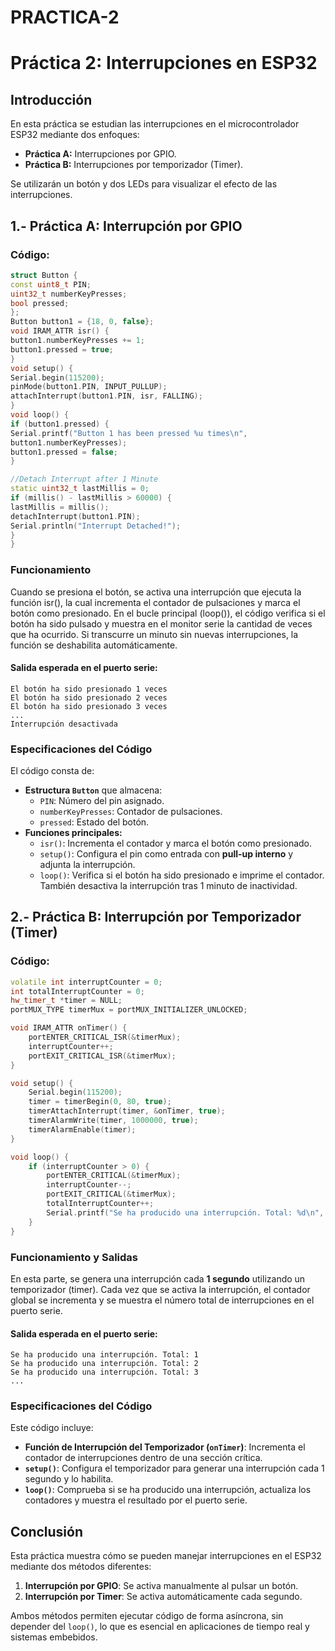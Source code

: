 # PRACTICA-2
# Práctica 2: Interrupciones en ESP32

## Introducción
En esta práctica se estudian las interrupciones en el microcontrolador ESP32 mediante dos enfoques:

- **Práctica A:** Interrupciones por GPIO.
- **Práctica B:** Interrupciones por temporizador (Timer).

Se utilizarán un botón y dos LEDs para visualizar el efecto de las interrupciones.

## 1.- Práctica A: Interrupción por GPIO

### Código:
```cpp
struct Button {
const uint8_t PIN;
uint32_t numberKeyPresses;
bool pressed;
};
Button button1 = {18, 0, false};
void IRAM_ATTR isr() {
button1.numberKeyPresses += 1;
button1.pressed = true;
}
void setup() {
Serial.begin(115200);
pinMode(button1.PIN, INPUT_PULLUP);
attachInterrupt(button1.PIN, isr, FALLING);
}
void loop() {
if (button1.pressed) {
Serial.printf("Button 1 has been pressed %u times\n",
button1.numberKeyPresses);
button1.pressed = false;
}

//Detach Interrupt after 1 Minute
static uint32_t lastMillis = 0;
if (millis() - lastMillis > 60000) {
lastMillis = millis();
detachInterrupt(button1.PIN);
Serial.println("Interrupt Detached!");
}
}
```

### Funcionamiento
Cuando se presiona el botón, se activa una interrupción que ejecuta la función isr(), la cual incrementa el contador de pulsaciones y marca el botón como presionado.
En el bucle principal (loop()), el código verifica si el botón ha sido pulsado y muestra en el monitor serie la cantidad de veces que ha ocurrido.
Si transcurre un minuto sin nuevas interrupciones, la función se deshabilita automáticamente.

#### Salida esperada en el puerto serie:
```
El botón ha sido presionado 1 veces
El botón ha sido presionado 2 veces
El botón ha sido presionado 3 veces
...
Interrupción desactivada
```

### Especificaciones del Código
El código consta de:
- **Estructura `Button`** que almacena:
  - `PIN`: Número del pin asignado.
  - `numberKeyPresses`: Contador de pulsaciones.
  - `pressed`: Estado del botón.
- **Funciones principales:**
  - `isr()`: Incrementa el contador y marca el botón como presionado.
  - `setup()`: Configura el pin como entrada con **pull-up interno** y adjunta la interrupción.
  - `loop()`: Verifica si el botón ha sido presionado e imprime el contador. También desactiva la interrupción tras 1 minuto de inactividad.

## 2.- Práctica B: Interrupción por Temporizador (Timer)

### Código:
```cpp
volatile int interruptCounter = 0;
int totalInterruptCounter = 0;
hw_timer_t *timer = NULL;
portMUX_TYPE timerMux = portMUX_INITIALIZER_UNLOCKED;

void IRAM_ATTR onTimer() {
    portENTER_CRITICAL_ISR(&timerMux);
    interruptCounter++;
    portEXIT_CRITICAL_ISR(&timerMux);
}

void setup() {
    Serial.begin(115200);
    timer = timerBegin(0, 80, true);
    timerAttachInterrupt(timer, &onTimer, true);
    timerAlarmWrite(timer, 1000000, true);
    timerAlarmEnable(timer);
}

void loop() {
    if (interruptCounter > 0) {
        portENTER_CRITICAL(&timerMux);
        interruptCounter--;
        portEXIT_CRITICAL(&timerMux);
        totalInterruptCounter++;
        Serial.printf("Se ha producido una interrupción. Total: %d\n", totalInterruptCounter);
    }
}
```

### Funcionamiento y Salidas
En esta parte, se genera una interrupción cada **1 segundo** utilizando un temporizador (timer). Cada vez que se activa la interrupción, el contador global se incrementa y se muestra el número total de interrupciones en el puerto serie.

#### Salida esperada en el puerto serie:
```
Se ha producido una interrupción. Total: 1
Se ha producido una interrupción. Total: 2
Se ha producido una interrupción. Total: 3
...
```

### Especificaciones del Código
Este código incluye:
- **Función de Interrupción del Temporizador (`onTimer`)**: Incrementa el contador de interrupciones dentro de una sección crítica.
- **`setup()`**: Configura el temporizador para generar una interrupción cada 1 segundo y lo habilita.
- **`loop()`**: Comprueba si se ha producido una interrupción, actualiza los contadores y muestra el resultado por el puerto serie.

## Conclusión
Esta práctica muestra cómo se pueden manejar interrupciones en el ESP32 mediante dos métodos diferentes:
1. **Interrupción por GPIO**: Se activa manualmente al pulsar un botón.
2. **Interrupción por Timer**: Se activa automáticamente cada segundo.

Ambos métodos permiten ejecutar código de forma asíncrona, sin depender del `loop()`, lo que es esencial en aplicaciones de tiempo real y sistemas embebidos.

